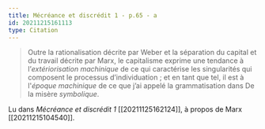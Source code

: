 ```yaml
---
title: Mécréance et discrédit 1 - p.65 - a
id: 20211215161113
type: Citation
---
```


> Outre la rationalisation décrite par Weber et la séparation du capital et du travail décrite par Marx, le capitalisme exprime une tendance à l’*extériorisation machinique* de ce qui caractérise les singularités qui composent le processus d’individuation ; et en tant que tel, il est à l'*époque machinique* de ce que j’ai appelé la grammatisation dans De la misère *symbolique*. 

Lu dans *Mécréance et discrédit 1* [[20211125162124]], à propos de Marx [[20211215104540]].